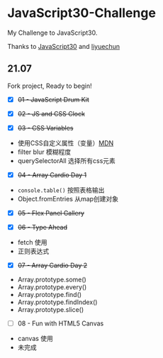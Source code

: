 ﻿# JavaScript30-Challenge

My Challenge to JavaScript30.

Thanks to [JavaScript30](https://github.com/wesbos/JavaScript30) and [liyuechun](https://github.com/liyuechun/JavaScript30-liyuechun)

## 21.07

Fork project, Ready to begin!

- [x] ~~01 - JavaScript Drum Kit~~
- [x] ~~02 - JS and CSS Clock~~



- [x] ~~03 - CSS Variables~~
- 使用CSS自定义属性（变量）[MDN](https://developer.mozilla.org/zh-CN/docs/Web/CSS/Using_CSS_custom_properties)
- filter blur 模糊程度
- querySelectorAll 选择所有css元素



- [x] ~~04 - Array Cardio Day 1~~
- `console.table()` 按照表格输出
- Object.fromEntries 从map创建对象
- [x] ~~05 - Flex Panel Gallery~~



- [x] ~~06 - Type Ahead~~
- fetch 使用
- 正则表达式



- [x] ~~07 - Array Cardio Day 2~~
- Array.prototype.some() 
- Array.prototype.every()
- Array.prototype.find()
- Array.prototype.findIndex()
- Array.prototype.slice()



- [ ] 08 - Fun with HTML5 Canvas

- canvas 使用
- 未完成
